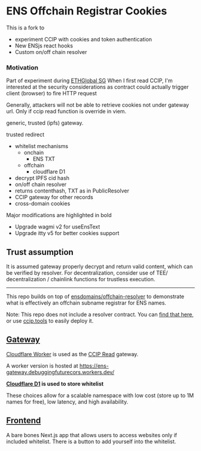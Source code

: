 # ENS Offchain Registrar Cookies

This is a fork to 
- experiment CCIP with cookies and token authentication
- New ENSjs react hooks 
- Custom on/off chain resolver


### Motivation


Part of experiment during [ETHGlobal SG](https://ethglobal.com/showcase/geist-x3fur)
When I first read CCIP, I'm interested at the security considerations as contract could actually trigger client (browser) to fire HTTP request

Generally, attackers will not be able to retrieve cookies not under gateway url. Only if ccip read function is override in viem.

generic, trusted (ipfs) gateway.

trusted redirect


- whitelist mechanisms
  - onchain
    - ENS TXT
  - offchain
    - cloudflare D1
- decrypt IPFS cid hash
- on/off chain resolver
 - returns contenthash, TXT as in PublicResolver
 - CCIP gateway for other records
- cross-domain cookies


Major modifications are highlighted in bold

- Upgrade wagmi v2 for useEnsText
- Upgrade itty v5 for better cookies support


## Trust assumption
It is assumed gateway properly decrypt and return valid content, which can be verified by resolver. 
For decentralization, consider use of TEE/ decentralization / chainlink functions for trustless execution.



----


This repo builds on top of [ensdomains/offchain-resolver](https://github.com/ensdomains/offchain-resolver) to demonstrate what is effectively an offchain subname registrar for ENS names.

Note: This repo does not include a resolver contract. You can [find that here](https://github.com/ensdomains/offchain-resolver/blob/main/packages/contracts), or use [ccip.tools](https://ccip.tools/) to easily deploy it.

## [Gateway](worker/README.md)

[Cloudflare Worker](https://developers.cloudflare.com/workers/) is used as the [CCIP Read](https://eips.ethereum.org/EIPS/eip-3668) gateway. 

A worker version is hosted at https://ens-gateway.debuggingfuturecors.workers.dev/

**[Cloudflare D1](https://developers.cloudflare.com/d1/) is used to store whitelist**

These choices allow for a scalable namespace with low cost (store up to 1M names for free), low latency, and high availability.


## [Frontend](web/README.md)

A bare bones Next.js app that allows users to access websites only if included whitelist. 
There is a button to add yourself into the whitelist.